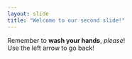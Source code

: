 ```yaml
---
layout: slide
title: "Welcome to our second slide!"
---
```

Remember to **wash your hands**, _please_!  
Use the left arrow to go back!

